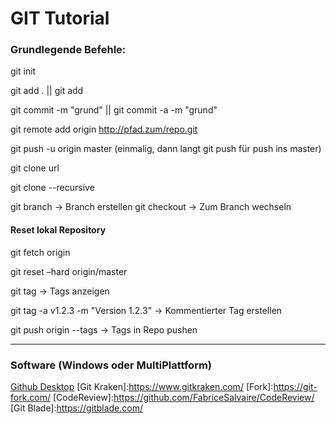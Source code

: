 # GIT Tutorial


### Grundlegende Befehle:

git init


git add . || git add <filename>


git commit -m "grund" || git commit -a -m "grund"


git remote add origin http://pfad.zum/repo.git


git push -u origin master (einmalig, dann langt git push für push ins master)


git clone url


git clone --recursive


git branch <branchname>		->		Branch erstellen
git checkout <branchname>	->		Zum Branch wechseln



#### Reset lokal Repository

git fetch origin

git reset –hard origin/master



git tag									->		Tags anzeigen

git tag -a v1.2.3 -m "Version 1.2.3"	->		Kommentierter Tag erstellen

git push origin --tags  				->		Tags in Repo pushen


---

### Software (Windows oder MultiPlattform) ###

[GitBash & GitGUI]:<https://git-scm.com/download/win>
[SourceTree]:(https://www.sourcetreeapp.com/)
[Github Desktop](https://desktop.github.com/)
[Git Kraken]:https://www.gitkraken.com/
[Fork]:https://git-fork.com/
[CodeReview]:https://github.com/FabriceSalvaire/CodeReview/
[Git Blade]:https://gitblade.com/